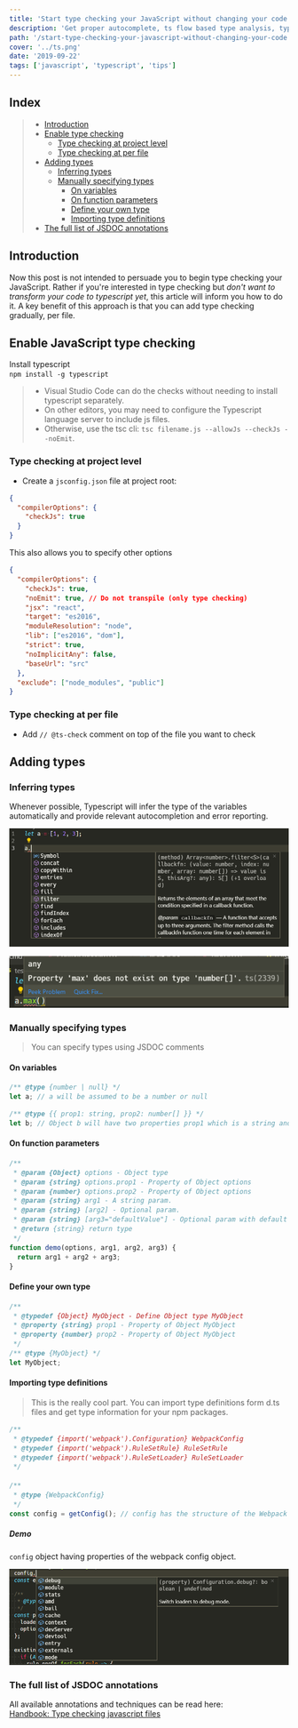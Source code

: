 ```yaml
---
title: 'Start type checking your JavaScript without changing your code'
description: 'Get proper autocomplete, ts flow based type analysis, types definitions from d.ts files in your js files'
path: '/start-type-checking-your-javascript-without-changing-your-code'
cover: '../ts.png'
date: '2019-09-22'
tags: ['javascript', 'typescript', 'tips']
---
```


## Index

> - [Introduction](#introduction)
> - [Enable type checking](#enable-javascript-type-checking)
>     - [Type checking at project level](#type-checking-at-project-level)
>     - [Type checking at per file](#type-checking-at-per-file)
> - [Adding types](#adding-types)
>     - [Inferring types](#inferring-types)
>     - [Manually specifying types](#manually-specifying-types)
>         - [On variables](#on-variables)
>         - [On function parameters](#on-function-parameters)
>         - [Define your own type](#define-your-own-type)
>         - [Importing type definitions](#importing-type-definitions)
> - [The full list of JSDOC annotations](#the-full-list-of-jsdoc-annotations)

## Introduction

Now this post is not intended to persuade you to begin type checking your JavaScript. Rather if you're interested in type checking but *don't want to transform your code to typescript yet*, this article will inform you how to do it. 
A key benefit of this approach is that you can add type checking gradually, per file.

## Enable JavaScript type checking

Install typescript  
`npm install -g typescript`

> - Visual Studio Code can do the checks without needing to install typescript separately.  
> - On other editors, you may need to configure the Typescript language server to include js files.
> - Otherwise, use the tsc cli: `tsc filename.js --allowJs --checkJs --noEmit`.

### Type checking at project level
- Create a `jsconfig.json` file at project root:

```json
{
  "compilerOptions": {
    "checkJs": true
  }
}
```

This also allows you to specify other options

```json
{
  "compilerOptions": {
    "checkJs": true,
    "noEmit": true, // Do not transpile (only type checking)
    "jsx": "react",
    "target": "es2016",
    "moduleResolution": "node",
    "lib": ["es2016", "dom"],
    "strict": true,
    "noImplicitAny": false,
    "baseUrl": "src"
  },
  "exclude": ["node_modules", "public"]
}
```

### Type checking at per file

- Add `// @ts-check` comment on top of the file you want to check

## Adding types

### Inferring types

Whenever possible, Typescript will infer the type of the variables automatically and provide relevant autocompletion and error reporting.

![Autocompletion in VS Code](types1.png)

![Showing errors in VS Code](types2.png)

### Manually specifying types

> You can specify types using JSDOC comments

#### On variables

```js
/** @type {number | null} */
let a; // a will be assumed to be a number or null
```

```js
/** @type {{ prop1: string, prop2: number[] }} */
let b; // Object b will have two properties prop1 which is a string and prop2 which would be a number array
```

#### On function parameters

```js
/**
 * @param {Object} options - Object type
 * @param {string} options.prop1 - Property of Object options
 * @param {number} options.prop2 - Property of Object options
 * @param {string} arg1 - A string param.
 * @param {string} [arg2] - Optional param.
 * @param {string} [arg3="defaultValue"] - Optional param with default value
 * @return {string} return type
 */
function demo(options, arg1, arg2, arg3) {
  return arg1 + arg2 + arg3;
}
```

#### Define your own type

```js
/**
 * @typedef {Object} MyObject - Define Object type MyObject
 * @property {string} prop1 - Property of Object MyObject
 * @property {number} prop2 - Property of Object MyObject
 */
/** @type {MyObject} */
let MyObject;
```

#### Importing type definitions

> This is the really cool part. You can import type definitions form d.ts files and get type information for your npm packages.

```js
/**
 * @typedef {import('webpack').Configuration} WebpackConfig
 * @typedef {import('webpack').RuleSetRule} RuleSetRule
 * @typedef {import('webpack').RuleSetLoader} RuleSetLoader
 */

/**
 * @type {WebpackConfig}
 */
const config = getConfig(); // config has the structure of the Webpack config object!
```

##### Demo
`config` object having properties of the webpack config object.  

![Importing types](types3.png)


### The full list of JSDOC annotations

All available annotations and techniques can be read here:  
[Handbook: Type checking javascript files](https://www.typescriptlang.org/docs/handbook/type-checking-javascript-files.html)
